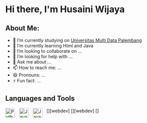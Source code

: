 # Hi there, I'm Husaini Wijaya 
## About Me:
- 🔭 I’m currently studying on [Universitas Multi Data Palembang](https://www.instagram.com/universitasmdp/)
- 🌱 I’m currently learning Html and Java
- 👯 I’m looking to collaborate on ...
- 🤔 I’m looking for help with ...
- 💬 Ask me about ...
- 📫 How to reach me: ...
- 😄 Pronouns: ...
- ⚡ Fun fact: ...

## Languages and Tools
[<img align="left" alt="Python" width="30px" src="https://upload.wikimedia.org/wikipedia/commons/thumb/c/c3/Python-logo-notext.svg/110px-Python-logo-notext.svg.png?20100317150552" style="padding-right:10px;" />][webdev]
[<img align="left" alt="Java" width="30px" src="https://www.vectorlogo.zone/logos/java/java-icon.svg" style="padding-right:10px;" />][webdev]
[<img align="left" alt="Java" width="30px" src="https://code.visualstudio.com/assets/images/code-stable.png" style="padding-right:10px;" />]
